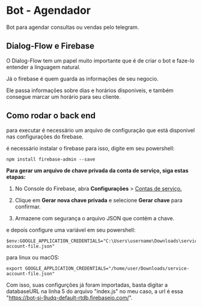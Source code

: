 # Bot - Agendador

Bot para agendar consultas ou vendas pelo telegram.  


## Dialog-Flow e Firebase 

O Dialog-Flow tem um papel muito importante que é de criar o bot e faze-lo entender a linguagem natural. 

Já o firebase é quem guarda as informações de seu negocio. 

Ele passa informações sobre dias e horários disponiveis, e também consegue marcar um horário para seu cliente.  


## Como rodar o back end 

para executar é necessário um arquivo de configuração que está disponivel nas configurações do firebase. 

é necessário instalar o firebase para isso, digite em seu powershell: 

```shell 
npm install firebase-admin --save
```

**Para gerar um arquivo de chave privada da conta de serviço, siga estas etapas:**

1. No Console do Firebase, abra **Configurações** > <a href="https://console.firebase.google.com/project/_/settings/serviceaccounts/adminsdk"> Contas de serviço.</a>

2. Clique em **Gerar nova chave privada** e selecione **Gerar chave** para confirmar.

3. Armazene com segurança o arquivo JSON que contém a chave.

e depois configure uma variável em seu powershell:

```shell
$env:GOOGLE_APPLICATION_CREDENTIALS="C:\Users\username\Downloads\service-account-file.json"
 ```    

para linux ou macOS: 
 
```shell
export GOOGLE_APPLICATION_CREDENTIALS="/home/user/Downloads/service-account-file.json"
 ```


 Com isso, suas configurções já foram importadas, basta digitar a databaseURL na linha 5 do arquivo "index.js"
 no meu caso, a url é essa "https://bot-si-9udq-default-rtdb.firebaseio.com/".